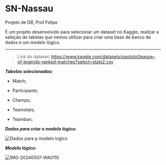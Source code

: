# SN-Nassau
Projeto de DB, Prof Felipe

É um projeto desenvolvido para selecionar um dataset no Kaggle, realizar a seleção de tabelas que iremos utilizar para criar uma base de banco de dados e um modelo lógico.
***

>Link do dataset: https://www.kaggle.com/datasets/paololol/league-of-legends-ranked-matches?select=stats2.csv

***Tabelas selecionadas:***

* Match;

* Participants;

* Champs;

* Teamstats;

* Teamban;  

***Dados para criar o modelo lógico:***

![Dados para p modelo logico]()


***Modelo lógico:***

![IMG-20240507-WA0110](https://github.com/CatatauProMax/SN-Nassau/assets/167378662/3707edbb-f6b1-4e8f-bbd9-88c83bf0d881)



